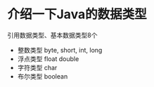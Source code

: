 # 介绍一下Java的数据类型

引用数据类型、基本数据类型8个

* 整数类型 byte, short, int, long
* 浮点类型 float double
* 字符类型 char
* 布尔类型 boolean

‍
